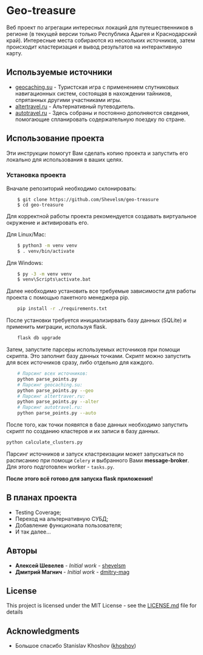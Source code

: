 # Geo-treasure

Веб проект по агрегации интересных локаций для путешественников в регионе (в текущей версии только Республика Адыгея и Краснодарский край). Интересные места собираются из нескольких источников, затем происходит кластеризация и вывод результатов на интерактивную карту.

## Используемые источники

- [geocaching.su](https://geocaching.su/) - Туристская игра с применением спутниковых навигационных систем, состоящая в нахождении тайников, спрятанных другими участниками игры.
- [altertravel.ru](https://altertravel.ru/) - Альтернативный путеводитель.
- [autotravel.ru](https://autotravel.ru/) - Здесь собраны и постоянно дополняются сведения, помогающие спланировать содержательную поездку по стране.

## Использование проекта

Эти инструкции помогут Вам сделать копию проекта и запустить его локально для использования в ваших целях.

### Установка проекта

Вначале репозиторий необходимо склонировать:

```shell
    $ git clone https://github.com/Shevelsm/geo-treasure
    $ cd geo-treasure
```

Для корректной работы проекта рекомендуется создавать виртуальное окружение и активировать его.

Для Linux/Mac:

```bash
    $ python3 -m venv venv
    $ . venv/bin/activate
```

Для Windows:

```cmd
    $ py -3 -m venv venv
    $ venv\Scripts\activate.bat
```

Далее необходимо установить все требуемые зависимости для работы проекта с помощью пакетного менеджера pip.

```bash
    pip install -r ./requirements.txt
```

После установки требуется инициализирвать базу данных (SQLite) и применить миграции, используя flask.

```bash
    flask db upgrade
```

Затем, запустите парсеры используемых источников при помощи скрипта. Это заполнит базу данных точками.
Скрипт можно запустить для всех источников сразу, либо отдельно для каждого.

```bash
    # Парсинг всех источников:
    python parse_points.py
    # Парсинг geocaching.su:
    python parse_points.py --geo
    # Парсинг altertraver.ru:
    python parse_points.py --alter
    # Парсинг autotravel.ru:
    python parse_points.py --auto
```

После того, как точки появятся в базе данных необходимо запустить скрипт по созданию кластеров и их записи в базу данных.

```bash
python calculate_clusters.py
```

Парсинг источников и запуск кластреизации может запускаться по расписанию при помощи `Celery` и выбранного Вами **message-broker**.
Для этого подготовлен worker - `tasks.py`.

**После этого всё готово для запуска flask приложения!**

## В планах проекта

- Testing Coverage;
- Переход на альтернативную СУБД;
- Добавление функционала пользователя;
- И так далее...

## Авторы

- **Алексей Шевелев** - _Initial work_ - [shevelsm](https://github.com/Shevelsm)
- **Дмитрий Магнич** - _Initial work_ - [dmitry-mag](https://github.com/dmitry-mag)

## License

This project is licensed under the MIT License - see the [LICENSE.md](LICENSE.md) file for details

## Acknowledgments

- Большое спасибо Stanislav Khoshov ([khoshov](https://github.com/khoshov))
